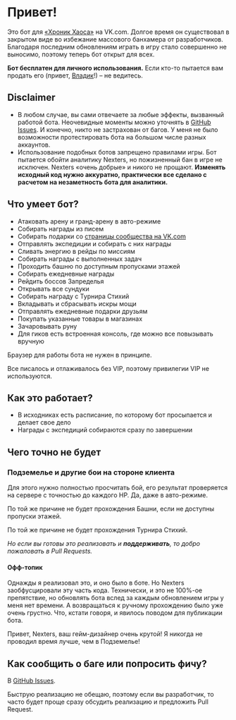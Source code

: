 # Привет!

Это бот для [«Хроник Хаоса»](https://vk.com/app5327745_209336881) на VK.com. Долгое время он существовал в закрытом виде во избежание массового банхамера от разработчиков. Благодаря последним обновлениям играть в игру стало совершенно не выносимо, поэтому теперь бот открыт для всех.

**Бот бесплатен для личного использования.** Если кто-то пытается вам продать его (привет, [Владик](https://vk.com/vldpsy)!) – не ведитесь.

## Disclaimer

- В любом случае, вы сами отвечаете за любые эффекты, вызванный работой бота. Неочевидные моменты можно уточнять в [GitHub Issues](https://github.com/eigenein/bestmobabot/issues). И конечно, никто не застрахован от багов. У меня не было возможности протестировать бота на большом числе разных аккаунтов.
- Использование подобных ботов запрещено правилами игры. Бот пытается обойти аналитику Nexters, но пожизненный бан в игре не исключен. Nexters «очень добрые» и никого не прощают. **Изменять исходный код нужно аккуратно, практически все сделано с расчетом на незаметность бота для аналитики.**

## Что умеет бот?

- Атаковать арену и гранд-арену в авто-режиме
- Собирать награды из писем
- Собирать подарки со [страницы сообщества на VK.com](https://vk.com/bestmobagroup)
- Отправлять экспедиции и собирать с них награды
- Сливать энергию в рейды по миссиям
- Собирать награды с выполненных задач
- Проходить башню по доступным пропусками этажей
- Собирать ежедневные награды
- Рейдить боссов Запределья
- Открывать все сундуки
- Собирать награду с Турнира Стихий
- Вкладывать и сбрасывать искры мощи
- Отправлять ежедневные подарки друзьям
- Покупать указанные товары в магазинах
- Зачаровывать руну
- Для гиков есть встроенная консоль, где можно все повызывать вручную

Браузер для работы бота не нужен в принципе.

Все писалось и отлаживалось без VIP, поэтому привилегии VIP не используются.

## Как это работает?

- В исходниках есть расписание, по которому бот просыпается и делает свое дело
- Награды с экспедиций собираются сразу по завершении

## Чего точно не будет

### Подземелье и другие бои на стороне клиента

Для этого нужно полностью просчитать бой, его результат проверяется на сервере с точностью до каждого HP. Да, даже в авто-режиме.

По той же причине не будет прохождения Башни, если не доступны пропуски этажей.

По той же причине не будет прохождения Турнира Стихий.

*Но если вы готовы это реализовать и **поддерживать**, то добро пожаловать в Pull Requests.*

#### Офф-топик

Однажды я реализовал это, и оно было в боте. Но Nexters заобфусцировали эту часть кода. Технически, и это не 100%-ое препятствие, но обновлять бота вслед за каждым обновлением игры у меня нет времени. А возвращаться к ручному прохождению было уже очень грустно. Что, кстати говоря, и явилось поводом для публикации бота.

Привет, Nexters, ваш гейм-дизайнер очень крутой! Я никогда не проводил время лучше, чем в Подземелье!

## Как сообщить о баге или попросить фичу?

В [GitHub Issues](https://github.com/eigenein/bestmobabot/issues).

Быструю реализацию не обещаю, поэтому если вы разработчик, то часто будет проще сразу обсудить реализацию и предложить Pull Request.

